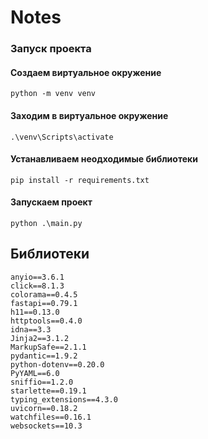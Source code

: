 # Notes
### Запуск проекта
#### Создаем виртуальное окружение

    python -m venv venv

#### Заходим в виртуальное окружение

    .\venv\Scripts\activate
    
#### Устанавливаем неодходимые библиотеки

    pip install -r requirements.txt

#### Запускаем проект

    python .\main.py

## Библиотеки
 
    anyio==3.6.1
    click==8.1.3
    colorama==0.4.5
    fastapi==0.79.1
    h11==0.13.0
    httptools==0.4.0
    idna==3.3
    Jinja2==3.1.2
    MarkupSafe==2.1.1
    pydantic==1.9.2
    python-dotenv==0.20.0
    PyYAML==6.0
    sniffio==1.2.0
    starlette==0.19.1
    typing_extensions==4.3.0
    uvicorn==0.18.2
    watchfiles==0.16.1
    websockets==10.3

